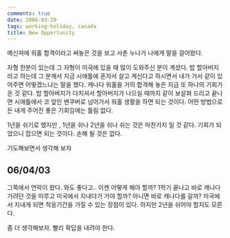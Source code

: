 ```yaml
---
comments: true
date: 2006-03-20
tags: working-holiday, canada
title: New Oppertunity
---
```


메신져에 워홀 합격이라고 써놓은 것을 보고 사촌 누나가 나에게 말을 걸어왔다.

자형 한분이 있는데 그 자형이 미국에 있을 때 많이 도와주신 분이 계셨다. 밥
할아버지라고 하는데 그 분께서 지금 시애틀에 혼자서 살고 계신다고 하시면서 내가
가서 같이 있어주면 어떻겠느냐는 말을 했다. 캐나다 워홀을 거의 합격해 놓은 지금
또 하나의 기회가 온 것 같다. 밥 할아버지가 다치셔서 할아버지가 나으실 때까지
같이 보살펴 드리고 끝나면 시애틀에서 코 앞인 밴쿠버로 넘어가서 워홀 생활을
하면 되는 것이다. 어떤 방법으로든 내게 주어진 좋은 기회임에는 틀림 없다.

1년을 쉬기로 했지만 , 1년을 쉬나 2년을 쉬나 쉬는 것은 마찬가지 일 것 같다.
기회가 되었으니 잡으면 되는 것이다. 손해 될 것은 없다.

기도해보면서 생각해 보자

06/04/03
--------

그쪽에서 연락이 왔다. 와도 좋다고.. 이젠 어떻게 해야 할까? 1학기 끝나고 바로
캐나다 가려던 것을 미루고 미국에서 지내다가 가야 할까? 아니면 바로 캐나다를
갈까? 미국에서 지내게 되면 적응기간을 가질 수 있는 장점이 있다. 하지만 2년을
쉬어야 할지도 모른다. 

좀 더 생각해보자. 빨리 확답을 내려야 한다.